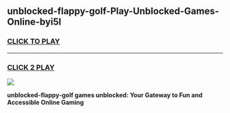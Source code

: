 
## unblocked-flappy-golf-Play-Unblocked-Games-Online-byi5l
<h3>
<a href="https://premium76.site?title=unblocked-flappy-golf&ref=25A">CLICK TO PLAY</a></h3>
<hr>

<h3>
<a href="https://premium76.site?title=unblocked-flappy-golf&ref=25A">CLICK 2 PLAY</a>
  
</h3>

<a href="https://premium76.site?title=unblocked-flappy-golf&ref=25A"><img src="https://clearcache.store/games.png"></a>


**unblocked-flappy-golf games unblocked: Your Gateway to Fun and Accessible Online Gaming**
